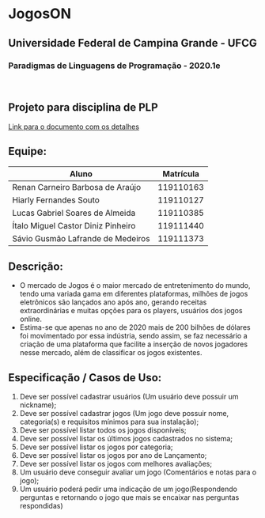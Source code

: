 # JogosON

<h2>Universidade Federal de Campina Grande - UFCG</h2>
<h3>Paradigmas de Linguagens de Programação - 2020.1e</h3>

<br>

## Projeto para disciplina de PLP<br>
[Link para o documento com os detalhes](https://docs.google.com/document/d/1BV6YwQG_IYqMas9ISeIPvewRRr6W14KCdXZC5CmSWKc/edit?usp=sharing)

## Equipe:

Aluno | Matrícula
---------------------------------| ---------
Renan Carneiro Barbosa de Araújo | 119110163
Hiarly Fernandes Souto | 119110127
Lucas Gabriel Soares de Almeida | 119110385
Ítalo Miguel Castor Diniz Pinheiro | 119111440
Sávio Gusmão Lafrande de Medeiros | 119111373

## Descrição:
* O mercado de Jogos é o maior mercado de entretenimento do mundo, tendo uma variada gama em diferentes plataformas, milhões de jogos eletrônicos são lançados ano após ano, gerando receitas extraordinárias e muitas opções para os players, usuários dos jogos online.
* Estima-se que apenas no ano de 2020 mais de 200 bilhões de dólares foi movimentado por essa indústria, sendo assim, se faz necessário a criação de uma plataforma que facilite a inserção de novos jogadores nesse mercado, além de classificar os jogos existentes.

## Especificação / Casos de Uso:

1. Deve ser possível cadastrar usuários (Um usuário deve possuir um nickname);
2. Deve ser possível cadastrar jogos (Um jogo deve possuir nome, categoria(s) e requisitos mínimos para sua instalação);
3. Deve ser possível listar todos os jogos disponíveis;
4. Deve ser possível listar os últimos jogos cadastrados no sistema;
5. Deve ser possível listar os jogos por categoria;
6. Deve ser possível listar os jogos por ano de Lançamento;
7. Deve ser possível listar os jogos com melhores avaliações;
8. Um usuário deve conseguir avaliar um jogo (Comentários e notas para o jogo); 
9. Um usuário poderá pedir uma indicação de um jogo(Respondendo perguntas e retornando o jogo que mais se encaixar nas perguntas respondidas)

